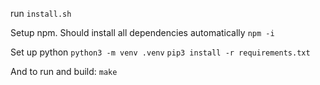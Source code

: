 
run `install.sh`

Setup npm.
Should install all dependencies automatically
`npm -i`

Set up python
`python3 -m venv .venv`
`pip3 install -r requirements.txt`


And to run and build:
`make`
